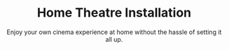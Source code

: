 ---
sort_key: 10
layout: "sku"
id: home-theatre-installation-setup
title: "Home Theatre Installation"
heading: "Home Theatre Installations"
subtitle: "Enjoy your own cinema experience at home without the hassle of setting it all up."
category: "Home Entertainment"
category_description: "Services for TVs and Home Theatre devices."
features:
 - feature: "Custom home theatre system setup, including all related speakers*"
 - feature: "Home theatre components connected to your TV"
 - feature: "Home theatre components connected to your other audiovisual devices"
 - feature: "Radio tuned and favourite channels pre-set"
 - feature: "Basic walkthrough of features"
 - feature: "Packaging cleaned up and recycled"
price: "249"
unit: "setup"
australia_only: "Yes"
---